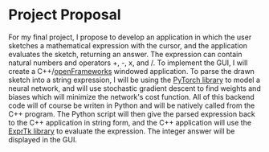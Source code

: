 # Project Proposal
  For my final project, I propose to develop an application in which the user sketches a mathematical expression with the cursor, and the application evaluates the sketch, returning an answer. The expression can contain natural numbers and operators +, -, x, and /.
  To implement the GUI, I will create a C++/[openFrameworks](https://openframeworks.cc/) windowed application. To parse the drawn sketch into a string expression, I will be using the [PyTorch library](https://pytorch.org/) to model a neural network, and will use stochastic gradient descent to find weights and biases which will minimize the network's cost function. All of this backend code will of course be writen in Python and will be natively called from the C++ program. The Python script will then give the parsed expression back to the C++ application in string form, and the C++ application will use the [ExprTk library](http://partow.net/programming/exprtk/index.html) to evaluate the expression. The integer answer will be displayed in the GUI.
